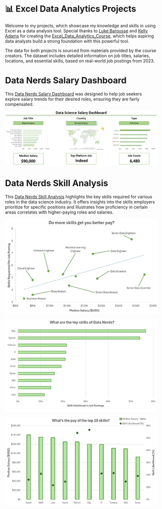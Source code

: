 # 📊 Excel Data Analytics Projects

Welcome to my projects, which showcase my knowledge and skills in using Excel as a data analysis tool. Special thanks to [Luke Barousse](https://github.com/lukebarousse) and [Kelly Adams](https://github.com/kellyjadams) for creating the [Excel_Data_Analytics_Course](https://youtu.be/pCJ15nGFgVg?si=eaVSlBZP-crDsYqO), which helps aspiring data analysts build a strong foundation with this powerful tool.

The data for both projects is sourced from materials provided by the course creators. The dataset includes detailed information on job titles, salaries, locations, and essential skills, based on real-world job postings from 2023.

# Data Nerds Salary Dashboard

This [Data Nerds Salary Dashboard](Project_1-Dashboard) was designed to help job seekers explore salary trends for their desired roles, ensuring they are fairly compensated.

![1_Salary_Dasboard](Images/1_Salary_Dashboard.PNG)

# Data Nerds Skill Analysis

This [Data Nerds Skill Analysis](Project_2-Analysis) highlights the key skills required for various roles in the data science industry. It offers insights into the skills employers prioritize for specific positions and illustrates how proficiency in certain areas correlates with higher-paying roles and salaries.

![Project_Analysis_Chart1](Images/2_Project_Analysis_Chart1.PNG)

![Project_Analysis_Chart3](Images/2_Project_Analysis_Chart3.PNG)

![Project_Analysis_Chart4](Images/2_Project_Analysis_Chart4.PNG)
